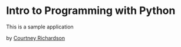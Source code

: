 # Intro to Programming with Python

This is a sample application

by [Courtney Richardson](http:https://www.facebook.com/courtney.richardson.10888)